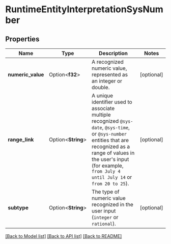 # RuntimeEntityInterpretationSysNumber

## Properties

Name | Type | Description | Notes
------------ | ------------- | ------------- | -------------
**numeric_value** | Option<**f32**> | A recognized numeric value, represented as an integer or double. | [optional]
**range_link** | Option<**String**> | A unique identifier used to associate multiple recognized `@sys-date`, `@sys-time`, or `@sys-number` entities that are recognized as a range of values in the user's input (for example, `from July 4 until July 14` or `from 20 to 25`). | [optional]
**subtype** | Option<**String**> | The type of numeric value recognized in the user input (`integer` or `rational`). | [optional]

[[Back to Model list]](../README.md#documentation-for-models) [[Back to API list]](../README.md#documentation-for-api-endpoints) [[Back to README]](../README.md)


